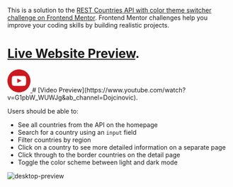 This is a solution to the [REST Countries API with color theme switcher challenge on Frontend Mentor](https://www.frontendmentor.io/challenges/rest-countries-api-with-color-theme-switcher-5cacc469fec04111f7b848ca). Frontend Mentor challenges help you improve your coding skills by building realistic projects. 


# [Live Website Preview](https://restcountriesapinikola93.netlify.app/).

<a href="https://www.youtube.com/channel/UCcHSX6C51HNqchQMjaHs3_A">
    <img width="52" height="52" src="https://raw.githubusercontent.com/shahbajjamil/Social-Meadia-Icons/master/Icons-logos/youtube-circle.png" alt="YouTube Badge"/>
</a> # [Video Preview](https://www.youtube.com/watch?v=G1pbW_WUWJg&ab_channel=Dojcinovic).


Users should be able to:

- See all countries from the API on the homepage
- Search for a country using an `input` field
- Filter countries by region
- Click on a country to see more detailed information on a separate page
- Click through to the border countries on the detail page
- Toggle the color scheme between light and dark mode


![desktop-preview](https://user-images.githubusercontent.com/95870159/208946934-60f3d035-a2c3-4ab5-80d5-9dd0fce26368.jpg)

